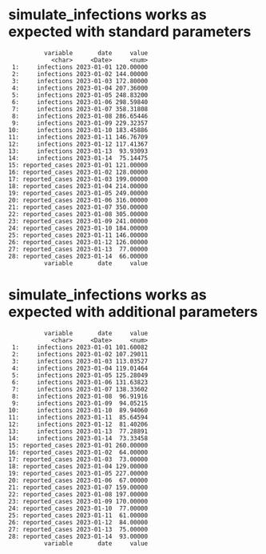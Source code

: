 # simulate_infections works as expected with standard parameters

              variable       date     value
                <char>     <Date>     <num>
     1:     infections 2023-01-01 120.00000
     2:     infections 2023-01-02 144.00000
     3:     infections 2023-01-03 172.80000
     4:     infections 2023-01-04 207.36000
     5:     infections 2023-01-05 248.83200
     6:     infections 2023-01-06 298.59840
     7:     infections 2023-01-07 358.31808
     8:     infections 2023-01-08 286.65446
     9:     infections 2023-01-09 229.32357
    10:     infections 2023-01-10 183.45886
    11:     infections 2023-01-11 146.76709
    12:     infections 2023-01-12 117.41367
    13:     infections 2023-01-13  93.93093
    14:     infections 2023-01-14  75.14475
    15: reported_cases 2023-01-01 121.00000
    16: reported_cases 2023-01-02 128.00000
    17: reported_cases 2023-01-03 199.00000
    18: reported_cases 2023-01-04 214.00000
    19: reported_cases 2023-01-05 249.00000
    20: reported_cases 2023-01-06 316.00000
    21: reported_cases 2023-01-07 350.00000
    22: reported_cases 2023-01-08 305.00000
    23: reported_cases 2023-01-09 241.00000
    24: reported_cases 2023-01-10 184.00000
    25: reported_cases 2023-01-11 146.00000
    26: reported_cases 2023-01-12 126.00000
    27: reported_cases 2023-01-13  77.00000
    28: reported_cases 2023-01-14  66.00000
              variable       date     value

# simulate_infections works as expected with additional parameters

              variable       date     value
                <char>     <Date>     <num>
     1:     infections 2023-01-01 101.60082
     2:     infections 2023-01-02 107.29011
     3:     infections 2023-01-03 113.03527
     4:     infections 2023-01-04 119.01464
     5:     infections 2023-01-05 125.28049
     6:     infections 2023-01-06 131.63823
     7:     infections 2023-01-07 138.33602
     8:     infections 2023-01-08  96.91916
     9:     infections 2023-01-09  94.05215
    10:     infections 2023-01-10  89.94060
    11:     infections 2023-01-11  85.64594
    12:     infections 2023-01-12  81.40206
    13:     infections 2023-01-13  77.28891
    14:     infections 2023-01-14  73.33458
    15: reported_cases 2023-01-01 260.00000
    16: reported_cases 2023-01-02  64.00000
    17: reported_cases 2023-01-03  73.00000
    18: reported_cases 2023-01-04 129.00000
    19: reported_cases 2023-01-05 227.00000
    20: reported_cases 2023-01-06  67.00000
    21: reported_cases 2023-01-07 159.00000
    22: reported_cases 2023-01-08 197.00000
    23: reported_cases 2023-01-09 170.00000
    24: reported_cases 2023-01-10  77.00000
    25: reported_cases 2023-01-11  61.00000
    26: reported_cases 2023-01-12  84.00000
    27: reported_cases 2023-01-13  75.00000
    28: reported_cases 2023-01-14  93.00000
              variable       date     value

